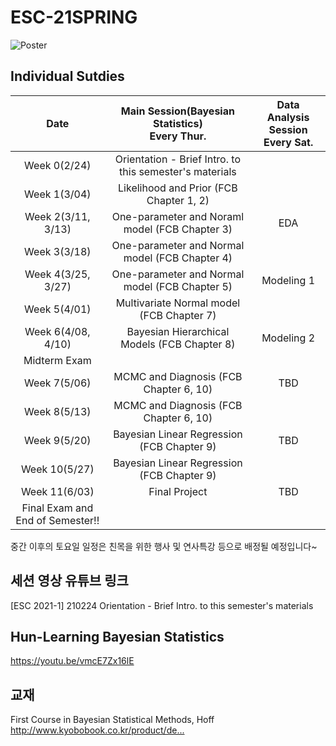 # ESC-21SPRING
![Poster](https://raw.githubusercontent.com/YonseiESC/ESC21-WINTER/master/img/1.png)

## Individual Sutdies

| Date | Main Session(Bayesian Statistics) <br> Every Thur.| Data Analysis Session <br> Every Sat.|
|:-------:|:-----------------------:|:---------------------:|
|Week 0(2/24)| Orientation - Brief Intro. to this semester's materials ||
|Week 1(3/04)| Likelihood and Prior (FCB Chapter 1, 2) ||
|Week 2(3/11, 3/13)|One-parameter and Noraml model (FCB Chapter 3)|EDA|
|Week 3(3/18)|One-parameter and Normal model (FCB Chapter 4)||
|Week 4(3/25, 3/27)|One-parameter and Normal model (FCB Chapter 5)|Modeling 1|
|Week 5(4/01)|Multivariate Normal model (FCB Chapter 7)||
|Week 6(4/08, 4/10)| Bayesian Hierarchical Models (FCB Chapter 8)|Modeling 2|
| Midterm Exam |
|Week 7(5/06)|MCMC and Diagnosis (FCB Chapter 6, 10)| TBD |
|Week 8(5/13)|MCMC and Diagnosis (FCB Chapter 6, 10)| |
|Week 9(5/20)|Bayesian Linear Regression (FCB Chapter 9)| TBD|
|Week 10(5/27)|Bayesian Linear Regression (FCB Chapter 9)||
|Week 11(6/03)|Final Project| TBD|
|Final Exam and End of Semester!!|

중간 이후의 토요일 일정은 친목을 위한 행사 및 연사특강 등으로 배정될 예정입니다~

## 세션 영상 유튜브 링크

[ESC 2021-1] 210224 Orientation - Brief Intro. to this semester's materials <br>

## Hun-Learning Bayesian Statistics
https://youtu.be/vmcE7Zx16lE

## 교재
First Course in Bayesian Statistical Methods, Hoff
http://www.kyobobook.co.kr/product/de...​
